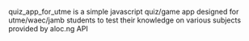 quiz_app_for_utme is a simple javascript quiz/game app designed for utme/waec/jamb students to test their knowledge on various subjects provided by aloc.ng API